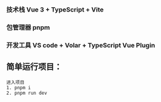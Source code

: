 ### 技术栈 Vue 3 + TypeScript + Vite
### 包管理器 pnpm

### 开发工具 VS code + Volar + TypeScript Vue Plugin

## 简单运行项目：
```
进入项目  
1. pnpm i
2. pnpm run dev
```


